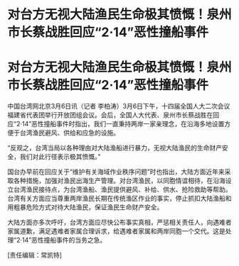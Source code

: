 # 对台方无视大陆渔民生命极其愤慨！泉州市长蔡战胜回应“2·14”恶性撞船事件

# 对台方无视大陆渔民生命极其愤慨！泉州市长蔡战胜回应“2·14”恶性撞船事件

中国台湾网北京3月6日讯（记者
李柏涛）3月6日下午，十四届全国人大二次会议福建省代表团举行开放团组会议。会后，全国人大代表、泉州市长蔡战胜在回应“2·14”恶性撞船事件时指出，我们一直秉持两岸一家亲理念，在沿海多地设置方便于台湾渔民避风、供给和应急的设施。

“反观之，台湾当局以各种理由对大陆渔船进行暴力，无视大陆渔民的生命财产安全，我们对此行径表示极其愤慨。”

国台办早前在回应关于“维护有关海域作业秩序问题”时也指出，大陆方面近年来采取各种措施，加强对渔民出海生产管理。对台湾渔民，以同胞情谊相待，在沿海设立台湾渔民接待点，为台湾渔船、渔民提供避风、补给、供水、抢险救助等帮助。台湾有关方面应当尊重两岸渔民长期在传统渔区作业的事实，停止抓扣大陆渔船和用粗暴危险方式对待大陆渔民，保证渔民生命财产安全。

大陆方面亦多次呼吁，台湾方面应尽快公布事实真相，严惩相关责任人，向遇难者家属道歉，满足遇难者家属合理诉求，给遇难者家属和两岸同胞一个交代。这是处理“2·14”恶性撞船事件的当务之急。

[责任编辑：常凯特]

